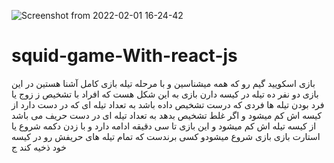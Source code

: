 


![Screenshot from 2022-02-01 16-24-42](https://user-images.githubusercontent.com/85546967/151972230-7f24cad8-7c89-4c91-b108-d787b0b44cfe.png)






# squid-game-With-react-js
بازی اسکویید گیم رو که همه میشناسین و با مرحله تیله بازی کامل آشنا هستین در این بازی دو نفر ده تیله در کیسه دارن  بازی به این شکل هست که افراد با تشخیص ز زوج یا فرد بودن تیله ها فردی که درست تشخیص داده باشد به تعداد تیله ای که در دست دارد از کیسه اش کم میشود و اگر غلط تشخیص بدهد به تعداد تیله ای در دست حریف می باشد از کیسه تیله اش کم میشود و این بازی تا سی دقیقه ادامه دارد و با زدن دکمه شروع یا استارت بازی بازی شروع میشودو کسی برندست که تمام تیله های حریفش رو در کیسه خود ذخیه کند ج 
